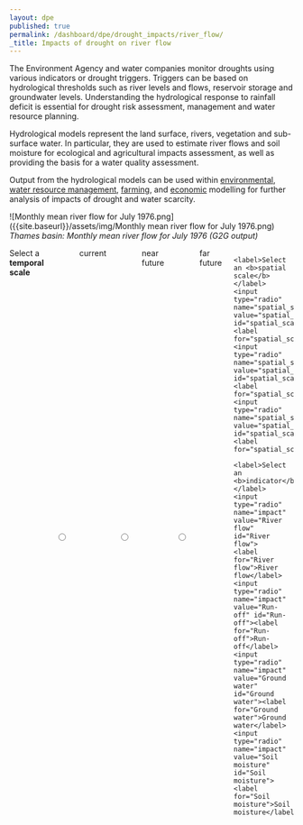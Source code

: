 ```yaml
---
layout: dpe
published: true
permalink: /dashboard/dpe/drought_impacts/river_flow/
_title: Impacts of drought on river flow
---
```

The Environment Agency and water companies monitor droughts using various indicators or drought triggers. Triggers can be based on hydrological thresholds such as river levels and flows, reservoir storage and groundwater levels. Understanding the hydrological response to rainfall deficit is essential for drought risk assessment, management and water resource planning.

Hydrological models represent the land surface, rivers, vegetation and sub-surface water. In particular, they are used to estimate river flows and soil moisture for ecological and agricultural impacts assessment, as well as providing the basis for a water quality assessment.

Output from the hydrological models can be used within [environmental](https://5j4.github.io/mariusdroughtproject.org/dashboard/dpe/drought_impacts/environment/), [water resource management](https://5j4.github.io/mariusdroughtproject.org/dashboard/dpe/drought_management/water_supply_options/), [farming](https://5j4.github.io/mariusdroughtproject.org/dashboard/dpe/drought_impacts/farming/), and [economic](https://5j4.github.io/mariusdroughtproject.org/dashboard/dpe/drought_impacts/economy/) modelling for further analysis of impacts of drought and water scarcity.

![Monthly mean river flow for July 1976.png]({{site.baseurl}}/assets/img/Monthly mean river flow for July 1976.png)
_Thames basin: Monthly mean river flow for July 1976 (G2G output)_

<div class="large-6 medium-6 columns">
	<label>Select a <b>temporal scale</b></label>
	<input type="radio" name="drought_event" value="drought_event_01" id="drought_event_01"><label for="drought_event_01">current</label>
	<input type="radio" name="drought_event" value="drought_event_02" id="drought_event_02"><label for="drought_event_02">near future</label>
	<input type="radio" name="drought_event" value="drought_event_03" id="drought_event_03"><label for="drought_event_03">far future</label>

	<label>Select an <b>spatial scale</b></label>
	<input type="radio" name="spatial_scale" value="spatial_scale_thames" id="spatial_scale_thames"><label for="spatial_scale_thames">Thames</label>
	<input type="radio" name="spatial_scale" value="spatial_scale_severn" id="spatial_scale_severn"><label for="spatial_scale_severn">Severn</label>
	<input type="radio" name="spatial_scale" value="spatial_scale_england" id="spatial_scale_england"><label for="spatial_scale_england">England</label>

	<label>Select an <b>indicator</b></label>
	<input type="radio" name="impact" value="River flow" id="River flow">
    <label for="River flow">River flow</label>
	<input type="radio" name="impact" value="Run-off" id="Run-off"><label for="Run-off">Run-off</label>
	<input type="radio" name="impact" value="Ground water" id="Ground water"><label for="Ground water">Ground water</label>
	<input type="radio" name="impact" value="Soil moisture" id="Soil moisture"><label for="Soil moisture">Soil moisture</label>
</div>
